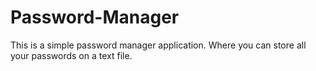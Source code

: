 # Password-Manager

This is a simple password manager application. Where you can store all your passwords on a text file. 
